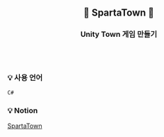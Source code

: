 <br/>

## <p align="center"> :ghost:  SpartaTown :ghost:

### <p align="center"> Unity Town 게임 만들기 </p> 

<br/>
<br/>

### :bulb: 사용 언어
```
C#
```

### :bulb: Notion  
[SpartaTown](https://www.notion.so/SpartaTown-0317c83f2d78490a9ce8f93e313f4699)
